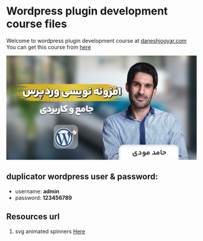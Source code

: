 # Wordpress plugin development course files
Welcome to wordpress plugin development course at [daneshjooyar.com](https://daneshjooyar.com)
You can get this course from [here](https://www.daneshjooyar.com/%D8%A2%D9%85%D9%88%D8%B2%D8%B4-%D8%B5%D9%81%D8%B1-%D8%AA%D8%A7-%D8%B5%D8%AF-%D8%A7%D9%81%D8%B2%D9%88%D9%86%D9%87-%D9%86%D9%88%DB%8C%D8%B3%DB%8C-%D9%88%D8%B1%D8%AF%D9%BE%D8%B1%D8%B3/?utm_source=hamedmoody&utm_medium=github&utm_campaign=wordpress-plugin-development&utm_term=readme)

[![Wordpress plugin development](https://raw.githubusercontent.com/hamedmoody/wordpress-plugin-development/master/Images/wordpress-plugin-development.jpg)](https://www.daneshjooyar.com/%d8%a2%d9%85%d9%88%d8%b2%d8%b4-%d8%b5%d9%81%d8%b1-%d8%aa%d8%a7-%d8%b5%d8%af-%d8%a7%d9%81%d8%b2%d9%88%d9%86%d9%87-%d9%86%d9%88%db%8c%d8%b3%db%8c-%d9%88%d8%b1%d8%af%d9%be%d8%b1%d8%b3/?utm_source=daneshjooyar&utm_medium=github&utm_campaign=hamedmoody&utm_term=&utm_content=)

## duplicator wordpress user & password:
- username: **admin**   
- password: **123456789**

## Resources url
1. svg animated spinners [Here](https://github.com/n3r4zzurr0/svg-spinners)
